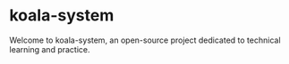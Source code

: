 # koala-system
Welcome to koala-system, an open-source project dedicated to technical learning and practice.
